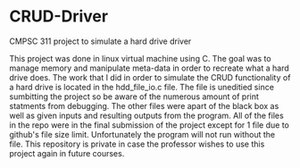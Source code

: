 # CRUD-Driver
CMPSC 311 project to simulate a hard drive driver

This project was done in linux virtual machine using C. 
The goal was to manage memory and manipulate meta-data in order to recreate what a hard drive does.
The work that I did in order to simulate the CRUD functionality of a hard drive is located in the hdd_file_io.c file.
The file is uneditied since sumbitting the project so be aware of the numerous amount of print statments from debugging.
The other files were apart of the black box as well as given inputs and resulting outputs from the program.
All of the files in the repo were in the final submission of the project except for 1 file due to github's file size limit.
Unfortunately the program will not run without the file.
This repository is private in case the professor wishes to use this project again in future courses.
